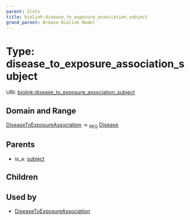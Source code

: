```yaml
---
parent: Slots
title: biolink:disease_to_exposure_association_subject
grand_parent: Browse Biolink Model
---
```


# Type: disease_to_exposure_association_subject




URI: [biolink:disease_to_exposure_association_subject](https://w3id.org/biolink/vocab/disease_to_exposure_association_subject)

## Domain and Range

[DiseaseToExposureAssociation](DiseaseToExposureAssociation.md) ->  <sub>REQ</sub> [Disease](Disease.md)

## Parents

 *  is_a: [subject](subject.md)

## Children


## Used by

 * [DiseaseToExposureAssociation](DiseaseToExposureAssociation.md)
